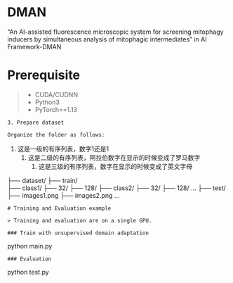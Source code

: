 

# DMAN
“An AI-assisted fluorescence microscopic system for screening mitophagy inducers by simultaneous analysis of mitophagic intermediates” in AI Framework-DMAN

# Prerequisite

> - CUDA/CUDNN
> - Python3
> - PyTorch==1.13
```
3. Prepare dataset

Organize the folder as follows:
```
1. 这是一级的有序列表，数字1还是1
   1. 这是二级的有序列表，阿拉伯数字在显示的时候变成了罗马数字
      1. 这是三级的有序列表，数字在显示的时候变成了英文字母
         
├── dataset/
  ├── train/     
    ├── class1/
      ├── 32/
      ├── 128/
    ├── class2/
      ├── 32/
      ├── 128/
    ...
  ├── test/
    ├── images1.png
    ├── images2.png
...
```
# Training and Evaluation example

> Training and evaluation are on a single GPU.

### Train with unsupervised domain adaptation 

```
python main.py
```
### Evaluation

```
python test.py
```


